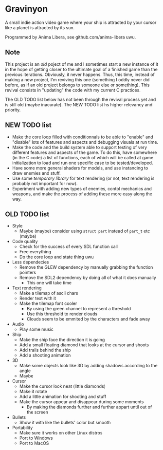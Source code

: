 
# Gravinyon

A small indie action video game where your ship is attracted by your cursor
like a planet is attracted by its sun.

Programmed by Anima Libera, see github.com/anima-libera uwu.

## Note

This project is an _old_ poject of me and I sometimes start a new instance of it in the hope of getting closer to the ultimate goal of a finished game than the previous iterations. Obviously, it never happens. Thus, this time, instead of making a new project, I'm reviving this one (something I oddly never did before, as if an old project belongs to someone else or something). This revival consists in "updating" the code with my current C practices.

The OLD TODO list below has not been through the revival process yet and is still old (maybe inacurate). The NEW TODO list hs higher relevancy and priority.

## NEW TODO list

- Make the core loop filled with conditionnals to be able to "enable" and "disable" lots of features and aspects and debugging visuals at run time.
- Make the code and the build system able to support testing of very different features and aspects of the game. To do this, have somewhere (in the C code) a list of functions, each of which will be called at game initialization to load and run one specific case to be tested/developed.
- Have some more general shaders for models, and use instancing to draw enemies and stuff.
- Use some _temporary library_ for text rendering (or not, text rendering is probably not important for now).
- Experiment with adding new types of enemies, contol mechanics and weapons, and make the process of adding these more easy along the way.

## OLD TODO list

- Style
  - Maybe (maybe) consider using `struct part` instead of `part_t` etc (maybe)
- Code quality
  - Check for the success of every SDL function call
  - Free everything
  - Do the core loop and state thing uwu
- Less dependecies
  - Remove the GLEW dependency by manually grabbing the function pointers
  - Remove the SDL2 dependency by doing all of what it does manually
    - This one will take time
- Text rendering
  - Make a tilemap of ascii chars
  - Render text with it
  - Make the tilemap font cooler
    - By using the green channel to represent a threshold
    - Use this threshold to render clouds
    - Clouds seem to be emmited by the characters and fade away
- Audio
  - Play some music
- Ship
  - Make the ship face the direction it is going
  - Add a small floating diamond that looks at the cursor and shoots
  - Add trails behind the ship
  - Add a shooting animation
- 3D
  - Make some objects look like 3D by adding shadows according to the angle
  - Maybe
- Cursor
  - Make the cursor look neat (little diamonds)
  - Make it rotate
  - Add a little animation for shooting and stuff
  - Make the cursor appear and disappear during some moments
    - By making the diamonds further and further appart until out of the screen
- Bullets
  - Show it with like the bullets' color but smooth
- Portability
  - Make sure it works on other Linux distros
  - Port to Windows
  - Port to MacOS
